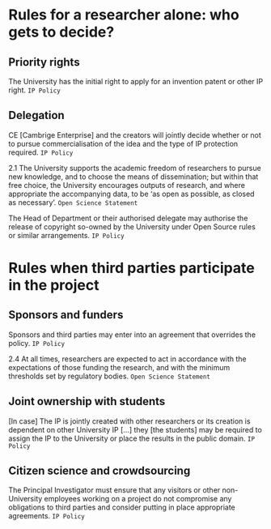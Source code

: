 # Rules for a researcher alone: who gets to decide?

## Priority rights

The University has the initial right to apply for an invention patent or other IP right. `IP Policy`


## Delegation

CE [Cambrige Enterprise] and the creators will jointly decide whether or not to pursue commercialisation of the idea and the type of IP protection required. `IP Policy`

2.1 The University supports the academic freedom of researchers to pursue new knowledge, and to choose the means of dissemination; but within that free choice, the University encourages outputs of research, and where appropriate the accompanying data, to be ‘as open as possible, as closed as necessary’. `Open Science Statement`

The Head of Department or their authorised delegate may authorise the release of
copyright so-owned by the University under Open Source rules or similar arrangements. `IP Policy`

# Rules when third parties participate in the project

## Sponsors and funders

Sponsors and third parties may enter into an agreement that overrides the policy. `IP Policy`

2.4 At all times, researchers are expected to act in accordance with the expectations of those funding the research, and with the minimum thresholds set by regulatory bodies. `Open Science Statement`

## Joint ownership with students

[In case] The IP is jointly created with other researchers or its creation is dependent on other University IP […] they [the students] may be required to assign the IP to the University or place the results in the public domain. `IP Policy`


## Citizen science and crowdsourcing

The Principal Investigator must ensure that any visitors or other non-University employees
working on a project do not compromise any obligations to third parties and consider putting in place appropriate agreements. `IP Policy`
